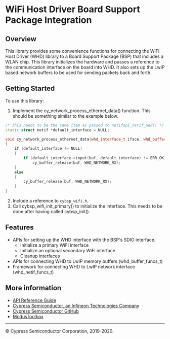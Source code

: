 # WiFi Host Driver Board Support Package Integration

## Overview

This library provides some convenience functions for connecting the WiFi Host Driver (WHD) library to a Board Support Package (BSP) that includes a WLAN chip. This library initializes the hardware and passes a reference to the communication interface on the board into WHD. It also sets up the LwIP based network buffers to be used for sending packets back and forth.

## Getting Started

To use this library:
1. Implement the cy_network_process_ethernet_data() function. This should be something similar to the example below.
```cpp
/* This needs to be the same item as passed to netifapi_netif_add() */
static struct netif *default_interface = NULL;

void cy_network_process_ethernet_data(whd_interface_t iface, whd_buffer_t buf)
{
    if (default_interface != NULL)
    {
        if (default_interface->input(buf, default_interface) != ERR_OK)
            cy_buffer_release(buf, WHD_NETWORK_RX);
    }
    else
    {
        cy_buffer_release(buf, WHD_NETWORK_RX);
    }
}
```
2. Include a reference to `cybsp_wifi.h`.
3. Call cybsp_wifi_init_primary() to initialize the interface. This needs to be done after having called cybsp_init().

## Features

* APIs for setting up the WHD interface with the BSP's SDIO interface.
    * Initialize a primary WiFi interface
    * Initialize an optional secondary WiFi interface
    * Cleanup interfaces
* APIs for connecting WHD to LwIP memory buffers (whd_buffer_funcs_t)
* Framework for connecting WHD to LwIP network interface (whd_netif_funcs_t)

## More information
* [API Reference Guide](https://cypresssemiconductorco.github.io/whd-bsp-integration/html/modules.html)
* [Cypress Semiconductor, an Infineon Technologies Company](http://www.cypress.com)
* [Cypress Semiconductor GitHub](https://github.com/cypresssemiconductorco)
* [ModusToolbox](https://www.cypress.com/products/modustoolbox-software-environment)

---
© Cypress Semiconductor Corporation, 2019-2020.
